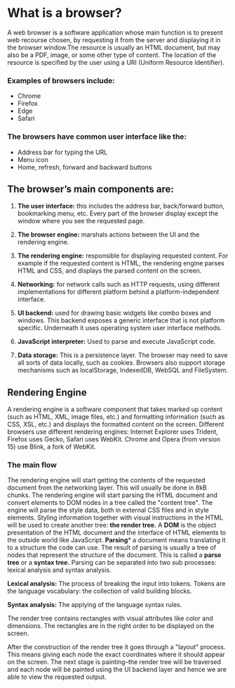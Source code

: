 # What is a browser?
A web browser is a software application whose main function is to present web recourse chosen, by requesting it from the server and displaying it in the browser window.The resource is usually an HTML document, but may also be a PDF, image, or some other type of content. The location of the resource is specified by the user using a URI (Uniform Resource Identifier).

### Examples of browsers include:
* Chrome
* Firefox
* Edge
* Safari

### The browsers have common user interface like the:

* Address bar for typing the URL
* Menu icon
* Home, refresh, forward and backward buttons

## The browser’s main components are:

1. **The user interface:** this includes the address bar, back/forward button, bookmarking menu, etc. Every part of the browser display except the window where you see the requested page.

2. **The browser engine:** marshals actions between the UI and the rendering engine.

3. **The rendering engine:** responsible for displaying requested content. For example if the requested content is HTML, the rendering engine parses HTML and CSS, and displays the parsed content on the screen.

4. **Networking:** for network calls such as HTTP requests, using different implementations for different platform behind a platform-independent interface.

5. **UI backend:** used for drawing basic widgets like combo boxes and windows. This backend exposes a generic interface that is not platform specific. Underneath it uses operating system user interface methods.

6. **JavaScript interpreter:** Used to parse and execute JavaScript code.

7. **Data storage:** This is a persistence layer. The browser may need to save all sorts of data locally, such as cookies. Browsers also support storage mechanisms such as localStorage, IndexedDB, WebSQL and FileSystem.

## Rendering Engine
A rendering engine is a software component that takes marked up content (such as HTML, XML, image files, etc.) and formatting information (such as CSS, XSL, etc.) and displays the formatted content on the screen.
Different browsers use different rendering engines: Internet Explorer uses Trident, Firefox uses Gecko, Safari uses WebKit. Chrome and Opera (from version 15) use Blink, a fork of WebKit.

### The main flow
The rendering engine will start getting the contents of the requested document from the networking layer. This will usually be done in 8kB chunks.
The rendering engine will start parsing the HTML document and convert elements to DOM nodes in a tree called the "content tree". The engine will parse the style data, both in external CSS files and in style elements. Styling information together with visual instructions in the HTML will be used to create another tree: **the render tree.**
A **DOM** is the object presentation of the HTML document and the interface of HTML elements to the outside world like JavaScript.
**Parsing*** a document means translating it to a structure the code can use. The result of parsing is usually a tree of nodes that represent the structure of the document. This is called a **parse tree** or a **syntax tree.**
Parsing can be separated into two sub processes: lexical analysis and syntax analysis.

**Lexical analysis:** The process of breaking the input into tokens. Tokens are the language vocabulary: the collection of valid building blocks.

**Syntax analysis:** The applying of the language syntax rules.

The render tree contains rectangles with visual attributes like color and dimensions. The rectangles are in the right order to be displayed on the screen.

After the construction of the render tree it goes through a "layout" process. This means giving each node the exact coordinates where it should appear on the screen. The next stage is painting–the render tree will be traversed and each node will be painted using the UI backend layer and hence we are able to view the requested output.





